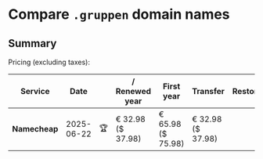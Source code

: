 # Compare `.gruppen` domain names

## Summary

Pricing (excluding taxes):

| Service | Date |  | / Renewed year | First year | Transfer | Restoration |
|--|--|--|--|--|--|--|
| **Namecheap** | 2025-06-22 | 🏆 | € 32.98<br>($ 37.98) | € 65.98<br>($ 75.98) | € 32.98<br>($ 37.98) |  |
